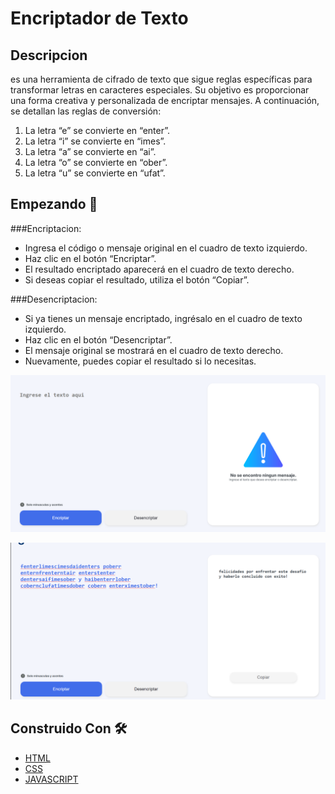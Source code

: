 # Encriptador de Texto

## Descripcion

es una herramienta de cifrado de texto que sigue reglas específicas para transformar letras en caracteres especiales. Su objetivo es proporcionar una forma creativa y personalizada de encriptar mensajes. A continuación, se detallan las reglas de conversión:

1. La letra “e” se convierte en “enter”.
2. La letra “i” se convierte en “imes”.
3. La letra “a” se convierte en “ai”.
4. La letra “o” se convierte en “ober”.
5. La letra “u” se convierte en “ufat”.


## Empezando 🚀

###Encriptacion:

- Ingresa el código o mensaje original en el cuadro de texto izquierdo.
- Haz clic en el botón “Encriptar”.
- El resultado encriptado aparecerá en el cuadro de texto derecho.
- Si deseas copiar el resultado, utiliza el botón “Copiar”.


###Desencriptacion:

- Si ya tienes un mensaje encriptado, ingrésalo en el cuadro de texto izquierdo.
- Haz clic en el botón “Desencriptar”.
- El mensaje original se mostrará en el cuadro de texto derecho.
- Nuevamente, puedes copiar el resultado si lo necesitas.

![Encriptador sin texto](/assets/Encriptador.png)

![Desencriptacion de texto](/assets/Encriptador2.png)


## Construido Con 🛠️

- [HTML](https://developer.mozilla.org/es/docs/Web/HTML)
- [CSS](https://developer.mozilla.org/es/docs/Web/CSS) 
- [JAVASCRIPT](https://developer.mozilla.org/es/docs/Web/JavaScript)

